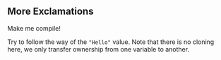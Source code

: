 ## More Exclamations

Make me compile!

<div class="hint">
Try to follow the way of the <code>"Hello"</code> value. Note that there is no cloning here, 
we only transfer ownership from one variable to another.
</div>